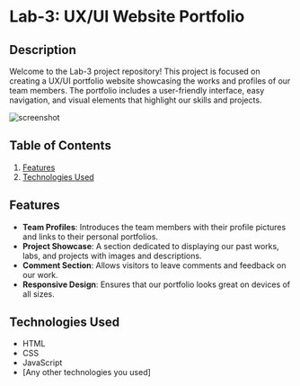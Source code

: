 # Lab-3: UX/UI Website Portfolio

## Description
Welcome to the Lab-3 project repository! This project is focused on creating a UX/UI portfolio website showcasing the works and profiles of our team members. The portfolio includes a user-friendly interface, easy navigation, and visual elements that highlight our skills and projects.

![screenshot](path-to-your-screenshot.png)

## Table of Contents
1. [Features](#features)
2. [Technologies Used](#technologies-used)

## Features
- **Team Profiles**: Introduces the team members with their profile pictures and links to their personal portfolios.
- **Project Showcase**: A section dedicated to displaying our past works, labs, and projects with images and descriptions.
- **Comment Section**: Allows visitors to leave comments and feedback on our work.
- **Responsive Design**: Ensures that our portfolio looks great on devices of all sizes.

## Technologies Used
- HTML
- CSS
- JavaScript
- [Any other technologies you used]
